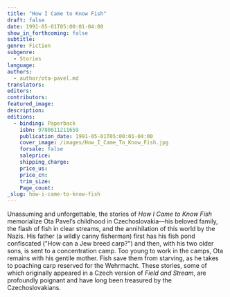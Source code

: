 ```yaml
---
title: "How I Came to Know Fish"
draft: false
date: 1991-05-01T05:00:01-04:00
show_in_forthcoming: false
subtitle:
genre: Fiction
subgenre:
  - Stories
language:
authors:
  - author/ota-pavel.md
translators:
editors:
contributors:
featured_image:
description:
editions:
  - binding: Paperback
    isbn: 9780811211659
    publication_date: 1991-05-01T05:00:01-04:00
    cover_image: /images/How_I_Came_To_Know_Fish.jpg
    forsale: false
    saleprice:
    shipping_charge:
    price_us:
    price_cn:
    trim_size:
    Page_count:
_slug: how-i-came-to-know-fish
---
```


Unassuming and unforgettable, the stories of _How I Came to Know Fish_ memorialize Ota Pavel’s childhood in Czechoslovakia––his beloved family, the flash of fish in clear streams, and the annihilation of this world by the Nazis. His father (a wildly canny fisherman) first has his fish pond confiscated ("How can a Jew breed carp?") and then, with his two older sons, is sent to a concentration camp. Too young to work in the camps, Ota remains with his gentile mother. Fish save them from starving, as he takes to poaching carp reserved for the Wehrmacht. These stories, some of which originally appeared in a Czech version of _Field and Stream_, are profoundly poignant and have long been treasured by the Czechoslovakians.


